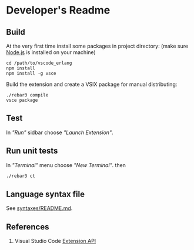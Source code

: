 # Developer's Readme

## Build

At the very first time install some packages in project directory:
(make sure [Node.js](https://nodejs.org) is installed on your machine)

    cd /path/to/vscode_erlang
    npm install
    npm install -g vsce

Build the extension and create a VSIX package for manual distributing:

    ./rebar3 compile
    vsce package

## Test

In _"Run"_ sidbar choose _"Launch Extension"_.


## Run unit tests

In _"Terminal"_ menu choose _"New Terminal"_.
then

```bash
./rebar3 ct
```

## Language syntax file

See [syntaxes/README.md](syntaxes/README.md).

## References

1. Visual Studio Code [Extension API](https://code.visualstudio.com/api)
